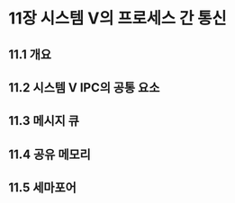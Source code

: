 # 11장 시스템 V의 프로세스 간 통신
## 11.1 개요

## 11.2 시스템 V IPC의 공통 요소

## 11.3 메시지 큐

## 11.4 공유 메모리

## 11.5 세마포어
